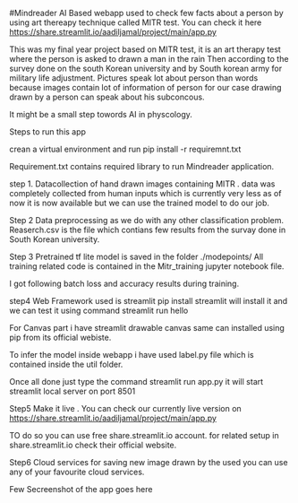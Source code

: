 ﻿#Mindreader AI Based webapp used to check few facts about a person by using art thereapy technique called MITR test.
You can check it here
https://share.streamlit.io/aadiljamal/project/main/app.py

This was my final year project based on MITR test, it is an art therapy test where the person is asked to drawn a man in the rain
Then according to the survey done on the south Korean university and by South korean army for military life adjustment.
Pictures speak lot about person than words because images contain lot of information of person for our case drawing drawn by a person can speak about his subconcous.

It might be a small step towords AI in physcology.


Steps to run this app 

crean a virtual environment and run pip install -r requiremnt.txt

Requirement.txt contains required library to run Mindreader application.

step 1.
Datacollection of hand drawn images containing MITR .
data was completely collected from human inputs which is currently very less as of now it is now available but we can use the trained model to do our job.

Step 2
Data preprocessing as we do with any other classification problem.
Reaserch.csv is the file which contians few results from the survay done in South Korean university.

Step 3
Pretrained tf lite model is saved in the folder ./modepoints/
All training related code is contained in the Mitr_training jupyter notebook file.

I got following batch loss and accuracy results during training.





step4 
Web Framework used is streamlit 
pip install streamlit will install it and we can test it using command 
streamlit run hello

For Canvas part i have streamlit drawable canvas same can installed using pip from its official webiste.

To infer the model inside webapp i have used label.py file which is contained inside the util folder.

Once all done just type the command 
streamlit run app.py
it will start streamlit local server on port 8501

Step5 
Make it live .
You can check our currently live version on https://share.streamlit.io/aadiljamal/project/main/app.py

TO do so you can use free share.streamlit.io account.
for related setup in share.streamlit.io check their official website.

Step6 
Cloud services for saving new image drawn by the used you can use any of your favourite cloud services.

Few Secreenshot of the app goes here









